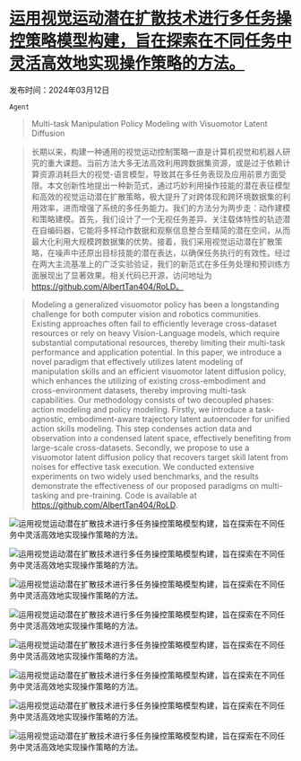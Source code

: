 # [运用视觉运动潜在扩散技术进行多任务操控策略模型构建，旨在探索在不同任务中灵活高效地实现操作策略的方法。](https://arxiv.org/abs/2403.07312)

发布时间：2024年03月12日

`Agent`

> Multi-task Manipulation Policy Modeling with Visuomotor Latent Diffusion

> 长期以来，构建一种通用的视觉运动控制策略一直是计算机视觉和机器人研究的重大课题。当前方法大多无法高效利用跨数据集资源，或是过于依赖计算资源消耗巨大的视觉-语言模型，导致其在多任务表现及应用前景方面受限。本文创新性地提出一种新范式，通过巧妙利用操作技能的潜在表征模型和高效的视觉运动潜在扩散策略，极大提升了对跨体现和跨环境数据集的利用效率，进而增强了系统的多任务能力。我们的方法分为两步走：动作建模和策略建模。首先，我们设计了一个无视任务差异、关注载体特性的轨迹潜在自编码器，它能将多样动作数据和观察信息整合至精简的潜在空间，从而最大化利用大规模跨数据集的优势。接着，我们采用视觉运动潜在扩散策略，在噪声中还原出目标技能的潜在表达，以确保任务执行的有效性。经过在两大主流基准上的广泛实验验证，我们的新范式在多任务处理和预训练方面展现出了显著效果。相关代码已开源，访问地址为 https://github.com/AlbertTan404/RoLD。

> Modeling a generalized visuomotor policy has been a longstanding challenge for both computer vision and robotics communities. Existing approaches often fail to efficiently leverage cross-dataset resources or rely on heavy Vision-Language models, which require substantial computational resources, thereby limiting their multi-task performance and application potential. In this paper, we introduce a novel paradigm that effectively utilizes latent modeling of manipulation skills and an efficient visuomotor latent diffusion policy, which enhances the utilizing of existing cross-embodiment and cross-environment datasets, thereby improving multi-task capabilities. Our methodology consists of two decoupled phases: action modeling and policy modeling. Firstly, we introduce a task-agnostic, embodiment-aware trajectory latent autoencoder for unified action skills modeling. This step condenses action data and observation into a condensed latent space, effectively benefiting from large-scale cross-datasets. Secondly, we propose to use a visuomotor latent diffusion policy that recovers target skill latent from noises for effective task execution. We conducted extensive experiments on two widely used benchmarks, and the results demonstrate the effectiveness of our proposed paradigms on multi-tasking and pre-training. Code is available at https://github.com/AlbertTan404/RoLD.

![运用视觉运动潜在扩散技术进行多任务操控策略模型构建，旨在探索在不同任务中灵活高效地实现操作策略的方法。](../../../paper_images/2403.07312/x1.png)

![运用视觉运动潜在扩散技术进行多任务操控策略模型构建，旨在探索在不同任务中灵活高效地实现操作策略的方法。](../../../paper_images/2403.07312/x2.png)

![运用视觉运动潜在扩散技术进行多任务操控策略模型构建，旨在探索在不同任务中灵活高效地实现操作策略的方法。](../../../paper_images/2403.07312/our_tsne.png)

![运用视觉运动潜在扩散技术进行多任务操控策略模型构建，旨在探索在不同任务中灵活高效地实现操作策略的方法。](../../../paper_images/2403.07312/abla_tsne.png)

![运用视觉运动潜在扩散技术进行多任务操控策略模型构建，旨在探索在不同任务中灵活高效地实现操作策略的方法。](../../../paper_images/2403.07312/x3.png)

![运用视觉运动潜在扩散技术进行多任务操控策略模型构建，旨在探索在不同任务中灵活高效地实现操作策略的方法。](../../../paper_images/2403.07312/x4.png)

![运用视觉运动潜在扩散技术进行多任务操控策略模型构建，旨在探索在不同任务中灵活高效地实现操作策略的方法。](../../../paper_images/2403.07312/x5.png)

![运用视觉运动潜在扩散技术进行多任务操控策略模型构建，旨在探索在不同任务中灵活高效地实现操作策略的方法。](../../../paper_images/2403.07312/x6.png)